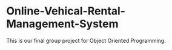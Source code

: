 # Online-Vehical-Rental-Management-System
This is our final group project for Object Oriented Programming. 
